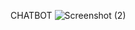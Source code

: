 CHATBOT
![Screenshot (2)](https://github.com/user-attachments/assets/d3df7a37-a98a-4a8e-b6ef-da0d3f005132)
